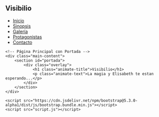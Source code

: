 <!DOCTYPE html>
<html lang="es">
<head>
    <meta charset="UTF-8">
    <meta name="viewport" content="width=device-width, initial-scale=1.0">
    <title>Visibilio</title>
    <link href="https://fonts.googleapis.com/css2?family=Cinzel:wght@400;700&family=Quicksand:wght@500&display=swap" rel="stylesheet">
    <link href="https://cdn.jsdelivr.net/npm/bootstrap@5.3.0-alpha1/dist/css/bootstrap.min.css" rel="stylesheet">
    <link rel="stylesheet" href="styles.css">
</head>
<body>
    <!-- Menú Lateral con Estilo de Rama -->
    <div class="sidenav">
        <h2>Visibilio</h2>
        <ul>
            <li><a href="index.html">Inicio</a></li>
            <li><a href="sinopsis.html">Sinopsis</a></li>
            <li><a href="galeria.html">Galería</a></li>
            <li><a href="personajes.html">Protagonistas</a></li>
            <li><a href="contacto.html">Contacto</a></li>
        </ul>
    </div>

    <!-- Página Principal con Portada -->
    <div class="main-content">
        <section id="portada">
            <div class="overlay">
                <h1 class="animate-title">Visibilio</h1>
                <p class="animate-text">La magia y Elisabeth te estan esperando...</p>
            </div>
        </section>
    </div>

    <script src="https://cdn.jsdelivr.net/npm/bootstrap@5.3.0-alpha1/dist/js/bootstrap.bundle.min.js"></script>
    <script src="script.js"></script>
</body>
</html>

